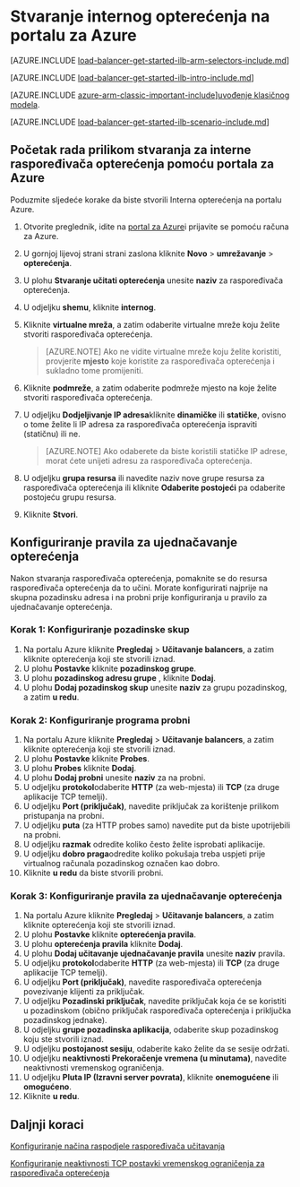 <properties
   pageTitle="Početak rada prilikom stvaranja interne opterećenja u Voditelj resursa pomoću portala za Azure | Microsoft Azure"
   description="Saznajte kako stvoriti Interna opterećenja u Voditelj resursa pomoću portala za Azure"
   services="load-balancer"
   documentationCenter="na"
   authors="sdwheeler"
   manager="carmonm"
   editor=""
   tags="azure-service-management"
/>
<tags
   ms.service="load-balancer"
   ms.devlang="na"
   ms.topic="hero-article"
   ms.tgt_pltfrm="na"
   ms.workload="infrastructure-services"
   ms.date="10/24/2016"
   ms.author="sewhee" />

# <a name="create-an-internal-load-balancer-in-the-azure-portal"></a>Stvaranje internog opterećenja na portalu za Azure

[AZURE.INCLUDE [load-balancer-get-started-ilb-arm-selectors-include.md](../../includes/load-balancer-get-started-ilb-arm-selectors-include.md)]

[AZURE.INCLUDE [load-balancer-get-started-ilb-intro-include.md](../../includes/load-balancer-get-started-ilb-intro-include.md)]

[AZURE.INCLUDE [azure-arm-classic-important-include](../../includes/learn-about-deployment-models-rm-include.md)][uvođenje klasičnog modela](load-balancer-get-started-ilb-classic-ps.md).

[AZURE.INCLUDE [load-balancer-get-started-ilb-scenario-include.md](../../includes/load-balancer-get-started-ilb-scenario-include.md)]

## <a name="get-started-creating-an-internal-load-balancer-using-azure-portal"></a>Početak rada prilikom stvaranja za interne raspoređivača opterećenja pomoću portala za Azure

Poduzmite sljedeće korake da biste stvorili Interna opterećenja na portalu Azure.

1. Otvorite preglednik, idite na [portal za Azure](http://portal.azure.com)i prijavite se pomoću računa za Azure.
2. U gornjoj lijevoj strani strani zaslona kliknite **Novo** > **umrežavanje** > **opterećenja**.
3. U plohu **Stvaranje učitati opterećenja** unesite **naziv** za raspoređivača opterećenja.
4. U odjeljku **shemu**, kliknite **internog**.
5. Kliknite **virtualne mreža**, a zatim odaberite virtualne mreže koju želite stvoriti raspoređivača opterećenja.

    >[AZURE.NOTE] Ako ne vidite virtualne mreže koju želite koristiti, provjerite **mjesto** koje koristite za raspoređivača opterećenja i sukladno tome promijeniti.

6. Kliknite **podmreže**, a zatim odaberite podmreže mjesto na koje želite stvoriti raspoređivača opterećenja.
7. U odjeljku **Dodjeljivanje IP adresa**kliknite **dinamičke** ili **statičke**, ovisno o tome želite li IP adresa za raspoređivača opterećenja ispraviti (statičnu) ili ne.

    >[AZURE.NOTE] Ako odaberete da biste koristili statičke IP adrese, morat ćete unijeti adresu za raspoređivača opterećenja.

8. U odjeljku **grupa resursa** ili navedite naziv nove grupe resursa za raspoređivača opterećenja ili kliknite **Odaberite postojeći** pa odaberite postojeću grupu resursa.
9. Kliknite **Stvori**.

## <a name="configure-load-balancing-rules"></a>Konfiguriranje pravila za ujednačavanje opterećenja

Nakon stvaranja raspoređivača opterećenja, pomaknite se do resursa raspoređivača opterećenja da to učini.
Morate konfigurirati najprije na skupna pozadinsku adresa i na probni prije konfiguriranja u pravilo za ujednačavanje opterećenja.

### <a name="step-1-configure-a-back-end-pool"></a>Korak 1: Konfiguriranje pozadinske skup

1. Na portalu Azure kliknite **Pregledaj** > **Učitavanje balancers**, a zatim kliknite opterećenja koji ste stvorili iznad.
2. U plohu **Postavke** kliknite **pozadinskog grupe**.
3. U plohu **pozadinskog adresu grupe** , kliknite **Dodaj**.
4. U plohu **Dodaj pozadinskog skup** unesite **naziv** za grupu pozadinskog, a zatim **u redu**.

### <a name="step-2-configure-a-probe"></a>Korak 2: Konfiguriranje programa probni

1. Na portalu Azure kliknite **Pregledaj** > **Učitavanje balancers**, a zatim kliknite opterećenja koji ste stvorili iznad.
2. U plohu **Postavke** kliknite **Probes**.
3. U plohu **Probes** kliknite **Dodaj**.
4. U plohu **Dodaj probni** unesite **naziv** za na probni.
5. U odjeljku **protokol**odaberite **HTTP** (za web-mjesta) ili **TCP** (za druge aplikacije TCP temelji).
6. U odjeljku **Port (priključak)**, navedite priključak za korištenje prilikom pristupanja na probni.
7. U odjeljku **puta** (za HTTP probes samo) navedite put da biste upotrijebili na probni.
8. U odjeljku **razmak** odredite koliko često želite isprobati aplikacije.
9. U odjeljku **dobro praga**odredite koliko pokušaja treba uspjeti prije virtualnog računala pozadinskog označen kao dobro.
10. Kliknite **u redu** da biste stvorili probni.

### <a name="step-3-configure-load-balancing-rules"></a>Korak 3: Konfiguriranje pravila za ujednačavanje opterećenja

1. Na portalu Azure kliknite **Pregledaj** > **Učitavanje balancers**, a zatim kliknite opterećenja koji ste stvorili iznad.
2. U plohu **Postavke** kliknite **opterećenja pravila**.
3. U plohu **opterećenja pravila** kliknite **Dodaj**.
4. U plohu **Dodaj učitavanje ujednačavanje pravila** unesite **naziv** pravila.
5. U odjeljku **protokol**odaberite **HTTP** (za web-mjesta) ili **TCP** (za druge aplikacije TCP temelji).
6. U odjeljku **Port (priključak)**, navedite raspoređivača opterećenja povezivanje klijenti za priključak.
7. U odjeljku **Pozadinski priključak**, navedite priključak koja će se koristiti u pozadinskom (obično priključak raspoređivača opterećenja i priključka pozadinskog jednake).
8. U odjeljku **grupe pozadinska aplikacija**, odaberite skup pozadinskog koju ste stvorili iznad.
9. U odjeljku **postojanost sesiju**, odaberite kako želite da se sesije održati.
10. U odjeljku **neaktivnosti Prekoračenje vremena (u minutama)**, navedite neaktivnosti vremenskog ograničenja.
11. U odjeljku **Pluta IP (Izravni server povrata)**, kliknite **onemogućene** ili **omogućeno**.
12. Kliknite **u redu**.

## <a name="next-steps"></a>Daljnji koraci

[Konfiguriranje načina raspodjele raspoređivača učitavanja](load-balancer-distribution-mode.md)

[Konfiguriranje neaktivnosti TCP postavki vremenskog ograničenja za raspoređivača opterećenja](load-balancer-tcp-idle-timeout.md)